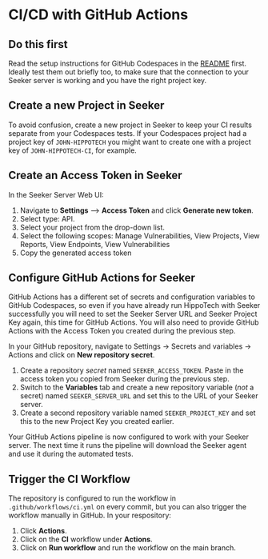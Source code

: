 # CI/CD with GitHub Actions

## Do this first

Read the setup instructions for GitHub Codespaces in the [README](README.md) first. Ideally test them out briefly too, to make sure that the connection to your Seeker server is working and you have the right project key.

## Create a new Project in Seeker

To avoid confusion, create a new project in Seeker to keep your CI results separate from your Codespaces tests. If your Codespaces project had a project key of `JOHN-HIPPOTECH` you might want to create one with a project key of `JOHN-HIPPOTECH-CI`, for example.

## Create an Access Token in Seeker

In the Seeker Server Web UI:

1. Navigate to **Settings** --> **Access Token** and click **Generate new token**.
1. Select type: API.
1. Select your project from the drop-down list.
1. Select the following scopes: Manage Vulnerabilities, View Projects, View Reports, View Endpoints, View Vulnerabilities
1. Copy the generated access token

## Configure GitHub Actions for Seeker

GitHub Actions has a different set of secrets and configuration variables to GitHub Codespaces, so even if you have already run HippoTech with Seeker successfully you will need to set the Seeker Server URL and Seeker Project Key again, this time for GitHub Actions. You will also need to provide GitHub Actions with the Access Token you created during the previous step.

In your GitHub repository, navigate to Settings -> Secrets and variables -> Actions and click on **New repository secret**. 

1. Create a repository *secret* named `SEEKER_ACCESS_TOKEN`. Paste in the access token you copied from Seeker during the previous step.
1. Switch to the **Variables** tab and create a new repository variable (*not* a secret) named `SEEKER_SERVER_URL` and set this to the URL of your Seeker server.
1. Create a second repository variable named `SEEKER_PROJECT_KEY` and set this to the new Project Key you created earlier.

Your GitHub Actions pipeline is now configured to work with your Seeker server. The next time it runs the pipeline will download the Seeker agent and use it during the automated tests.

## Trigger the CI Workflow

The repository is configured to run the workflow in `.github/workflows/ci.yml` on every commit, but you can also trigger the workflow manually in GitHub. In your respository:

1. Click **Actions**.
1. Click on the **CI** workflow under **Actions**.
1. Click on **Run workflow** and run the workflow on the main branch.


